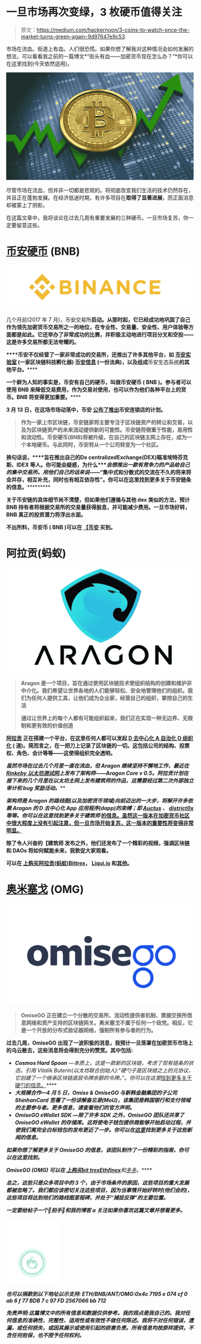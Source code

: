# 一旦市场再次变绿，3 枚硬币值得关注

> 原文：<https://medium.com/hackernoon/3-coins-to-watch-once-the-market-turns-green-again-9d97647e9c53>

市场在流血。街道上有血。人们很恐慌。如果你想了解我对这种情况会如何发展的想法，可以看看我之前的一篇博文*“街头有血——加密货币现在怎么办？”*你可以在这里找到(今天依然适用)。

![](img/5bb493f204900678ad316de21aaf25fe.png)

尽管市场在流血，但并非一切都是悲观的。将彻底改变我们生活的技术仍然存在，并且正在蓬勃发展。在经济低迷时期，有许多项目在**取得了显著进展**，而正面消息却被蒙上了阴影。

在这篇文章中，我将谈论在过去几周有重要发展的三种硬币。一旦市场复苏，你一定要留意这些。

# [币安硬币](https://www.binance.com/?ref=10881502) (BNB)

![](img/ce9a5ce12e4885c4e470de94f2077f43.png)

几个月前(2017 年 7 月)，币安交易所[](https://www.binance.com/?ref=10881502)**启动。从那时起，它已经成功地巩固了自己作为领先加密货币交易所之一的地位，在专业性、交易量、安全性、用户体验等方面都是如此。它还举办了非常成功的比赛，并积极主动地进行项目分叉和空投——这是许多交易所都无法夸耀的。**

**[](https://www.binance.com/?ref=10881502)****币安不仅经营了一家非常成功的交易所，还推出了许多其他平台，如 [**币安实验室**](https://labs.binance.com/) (一家区块链科技孵化器) [**币安信息**](https://info.binance.com/en) (一份法典)，以及组成**币安生态系统**的其他平台。******

****一个鲜为人知的事实是，[](https://www.binance.com/?ref=10881502)**币安有自己的硬币，叫做**币安硬币** ( **BNB** )。参与者可以使用 BNB 来降低交易费用，作为交易对使用，也可以作为他们各种平台上的货币。BNB 将变得更加重要。******

****3 月 13 日，在这场市场动荡中，**币安** [公布了推出](https://support.binance.com/hc/en-us/articles/360001668872-Binance-Chain)**币安连锁店**的计划。****

> ****作为一家上市区块链，币安链家将主要专注于区块链资产的转让和交易，以及为区块链资产的未来流动提供新的可能性。币安链将侧重于性能，易用性和流动性。币安硬币(BNB)将被升级，在自己的区块链主网上存在，成为一个本地硬币。与此同时，币安将从一个公司转变为一个社区。****

****换句话说，**[](https://www.binance.com/?ref=10881502)****旨在推出自己的**D**e centralized**Ex**change(**DEX**)瞄准埃特芬克斯、IDEX 等人。你可能会疑惑，为什么[](https://www.binance.com/?ref=10881502)****会想推出一款有竞争力的产品给自己的集中交易所。用他们自己的话来说——*“集中式和分散式的交流在不久的将来将会并存，相互补充，同时也有相互依存性”。你可以在这里找到更多关于**币安链条**的信息。***************

****关于**币安链**的具体细节尚不清楚，但如果他们遵循与其他 dex 类似的方法，预计 **BNB** 持有者将根据交易所的交易量获得股息，并可能减少费用。一旦市场好转，BNB 真正的投资潜力将浮出水面。****

****不出所料，**币安币** ( **BNB** )可以在 [**【币安**](https://www.binance.com/?ref=10881502) 买到。****

# ****阿拉贡(蚂蚁)****

****![](img/38a13ac3c16d0fca5a532ed9456a1a4d.png)****

> ****Aragon 是一个项目，旨在通过使用区块链技术使组织结构的创建和维护非中介化。我们希望让世界各地的人们能够轻松、安全地管理他们的组织。我们为任何人提供工具，让他们成为企业家，经营自己的组织，掌控自己的生活****
> 
> ****通过让世界上的每个人都有可能组织起来，我们正在实现一种无边界、无限制和更有效的价值创造****

****[**阿拉贡**](https://aragon.one/) 正在搭建一个平台，在这里任何人都可以发起 [**D** 去中心化 **A** 自治化 **O** 组织化](https://www.coindesk.com/information/what-is-a-dao-ethereum/) ( **道**)。简而言之，在一把**刀**上记录了区块链的一切。这包括公司的结构、投票权、角色、会计等等——这使得组织完全透明。****

****虽然市场在过去几个月里一直在流血，但 **Aragon** 继续坚持不懈地工作，最近在 [Rinkeby 以太坊测试网](https://www.rinkeby.io/)上发布了*架构师——*Aragon Core v 0.5。阿拉贡计划在接下来的几个月里在以太坊主网上发布建筑师*的作品，这需要经过第二次外部独立审计和 bug 奖励活动。*****

*****架构师*是 Aragon 的路线图(以及加密货币领域)向前迈出的一大步，将解开许多依赖 Aragon 的 **D** 去中心化 **App** 应用程序(dapp)的束缚；即 [Auctus](https://auctus.org/) 、 [district0x](https://district0x.io/) 等等。你可以在这里找到更多关于*建筑师* [的信息。虽然这一版本在加密货币社区中很大程度上没有引起注意，但一旦市场开始复苏，这一版本的重要性将变得非常明显。](https://blog.aragon.one/aragon-core-v0-5-the-architect-release-327c7163b89c)****

****除了令人兴奋的【建筑师 发布之外，他们还发布了一个精彩的视频，强调区块链和 DAOs 将如何赋能未来，我敦促大家观看。****

****可以在 [**上购买**阿拉贡(蚂蚁)**Bittrex**](https://bittrex.com/)， [**Liqui.io**](https://liqui.io) 和[其他](https://coinmarketcap.com/currencies/aragon/#markets)。****

# **[奥米塞戈](https://omisego.network/) (OMG)**

**![](img/cccc593520432d46bb358acbb6299311.png)**

> **OmiseGO 正在建立一个分散的交易所、流动性提供者机制、票据交换所信息网络和资产支持的区块链网关。奥米塞戈不属于任何一个政党。相反，它是一个开放的分布式验证器网络，强制所有参与者的行为。**

**过去几周，OmiseGO 出现了一波积极的消息，我预计一旦笼罩在加密货币市场上的乌云散去，这些消息将会得到充分的赞赏。其中包括:**

*   ****Cosmos Hard Spoon** —本质上，这是一款新的区块链，考虑了现有链条的状态。引用 Vitalik Buterin(以太坊联合创始人):*“硬勺子是区块链之上的元协议，它创建了一个继承区块链底层令牌余额的令牌。”。*你可以在这里**[找到更多关于硬勺的信息。](https://blog.omisego.network/o-m-forking-g-e6925aca9c96)****
*   *****大规模合作**—4 月 5 日，Omise & OmiseGO 与新韩金融集团的子公司 ShinhanCard 签署了一份谅解备忘录(MoU)，该集团是韩国银行和支付领域的主要参与者。更多信息，请查看他们的官方声明。***
*   ***OmiseGO eWallet SDK —除了许多 SDK 之外，OmiseGO 团队还共享了 OmiseGO eWallet 的存储库。这将使电子钱包提供商能够开始启动过程，并使我们离完全白标钱包的发布更近了一步。你可以在[这里](https://blog.omisego.network/the-omisego-ewallet-sdk-is-now-open-source-fce7c61017e9)找到更多关于这些新闻的信息。***

***如果你想了解更多关于 OmiseGO 的信息，该团队制作了一份精彩的指南，你可以在这里找到。***

*****OmiseGO (OMG)** 可以在 [**上购买**](https://www.binance.com/?ref=10881502)**[**bit trex**](https://bittrex.com/)[**Ethfinex**](https://www.ethfinex.com/)和[多多](https://coinmarketcap.com/currencies/omisego/#markets)。*****

*****总之，这些只是众多项目中的 3 个，由于市场条件的原因，这些项目的重大发展都被忽略了。我们都应该密切关注这些项目，因为当事情开始好转时(他们会的)，这些项目将达到他们的路线图里程碑，并处于“捕捉反弹”的主要位置。*****

*****一定要给帖子一个👏**拍手**👏和我的博客 a **关注**如果你喜欢这篇文章并想看更多。*****

*****![](img/b04ea588f20a833677e7558b091a2e0e.png)*****

*****也可以捐款到以下地址以示支持:
**ETH/BNB/ANT**/**OMG**:0x4c 7195 e 074 cf 0 ab 6 f 77 BDB 7 c 97 FD 2567066 bb 712*****

*****免责声明:这篇博文中的所有信息和数据仅供参考。我的观点是我自己的。我对任何信息的准确性、完整性、适用性或有效性不做任何陈述。我将不对任何错误，遗漏，或任何损失，或因其展示或使用引起的损害负责。所有信息均按原样提供，不含任何担保，也不授予任何权利。*****